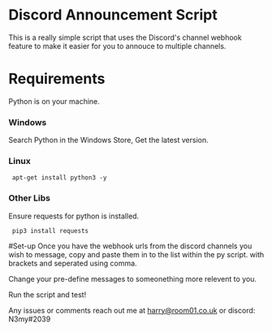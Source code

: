 # Discord Announcement Script
This is a really simple script that uses the Discord's channel webhook feature to make it easier for you to annouce to multiple channels.


# Requirements
Python is on your machine.

### Windows
Search Python in the Windows Store, Get the latest version.

### Linux

<code> apt-get install python3 -y </code>

### Other Libs
Ensure requests for python is installed.

<code> pip3 install requests </code>


#Set-up
Once you have the webhook urls from the discord channels you wish to message, copy and paste them in to the list within the py script. with brackets and seperated using comma.

Change your pre-define messages to someonething more relevent to you.

Run the script and test!

Any issues or comments reach out me at harry@room01.co.uk or discord: N3my#2039
